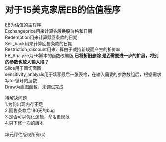 # 对于15美克家居EB的估值程序
EB为估值的主程序<br>
Exchangeprice用来计算各段换股价格和日期<br>
Redemption用来计算赎回条款的日期<br>
Sell_back用来计算回售条款的日期<br>
Restriction_discount用来计算由于减持新规而产生的折价率<br>
EB_Analyze为EB脚本的函数改编版,**已将折旧删除** **是否需要进一步的扩展，将别的参数也放入输入段？**<br>
Slice用于画切面图<br>
sensitivity_analysis用于填写最后一张表格，在输入需要的参数数组后，根据需求写for循环的层数<br>
Draw为画图函数，未调试完成<br>
<br>
待解决问题<br>
1.为何出现内存不足<br>
2.回售条款后180天的bug<br>
3.是否可以优化逻辑，命名更规范<br>
4.只下修一次的版本<br>
<br>
坤元评估版权所有(c)<br>

